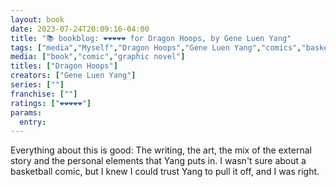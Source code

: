 ```yaml
---
layout: book
date: 2023-07-24T20:09:16-04:00
title: "📚 bookblog: ❤️❤️❤️❤️❤️ for Dragon Hoops, by Gene Luen Yang"
tags: ["media","Myself","Dragon Hoops","Gene Luen Yang","comics","basketball"]
media: ["book","comic","graphic novel"]
titles: ["Dragon Hoops"]
creators: ["Gene Luen Yang"]
series: [""]
franchise: [""]
ratings: ["❤️❤️❤️❤️❤️"]
params:
  entry:
---
```

Everything about this is good: The writing, the art, the mix of the external story and the personal elements that Yang puts in. I wasn't sure about a basketball comic, but I knew I could trust Yang to pull it off, and I was right.
